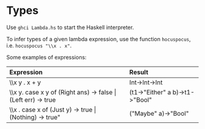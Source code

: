 # Types
Use `ghci Lambda.hs` to start the Haskell interpreter.

To infer types of a given lambda expression, use the function `hocuspocus`, i.e. `hocuspocus "\\x . x"`.

Some examples of expressions: 

| Expression 							|        Result                  |
| :------------------------------------------------------------ | :----------------------------- |
| \\\\x y . x + y							| Int->Int->Int			 |
| \\\\x y. case x y of (Right ans) -> false \| (Left err) -> true  | (t1->"Either" a b)->t1->"Bool" |
| \\\\x . case x of (Just y) -> true \| (Nothing) -> true"         | ("Maybe" a)->"Bool"            |



